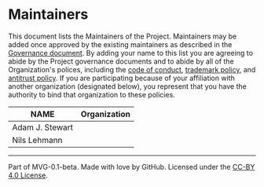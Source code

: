# Maintainers

This document lists the Maintainers of the Project. Maintainers may be added once approved by the existing maintainers as described in the [Governance document](./GOVERNANCE.md). By adding your name to this list you are agreeing to abide by the Project governance documents and to abide by all of the Organization's polices, including the [code of conduct](https://github.com/adamjstewart/torchgeo-governance/blob/main/CODE-OF-CONDUCT.md), [trademark policy](https://github.com/adamjstewart/torchgeo-governance/blob/main/TRADEMARKS.md), and [antitrust policy](https://github.com/adamjstewart/torchgeo-governance/blob/main/ANTITRUST.md). If you are participating because of your affiliation with another organization (designated below), you represent that you have the authority to bind that organization to these policies.

| **NAME**        | **Organization** |
| --------------- | ---------------- |
| Adam J. Stewart |                  |
| Nils Lehmann    |                  |

---

Part of MVG-0.1-beta.
Made with love by GitHub. Licensed under the [CC-BY 4.0 License](https://creativecommons.org/licenses/by/4.0/).
